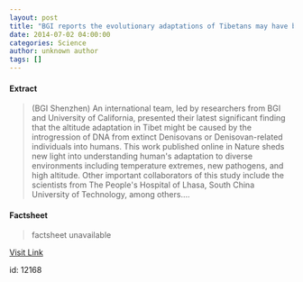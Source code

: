 ```yaml
---
layout: post
title: "BGI reports the evolutionary adaptations of Tibetans may have benefited from extinct denisovans"
date: 2014-07-02 04:00:00
categories: Science
author: unknown author
tags: []
---
```



#### Extract
>(BGI Shenzhen) An international team, led by researchers from BGI and University of California, presented their latest significant finding that the altitude adaptation in Tibet might be caused by the introgression of DNA from extinct Denisovans or Denisovan-related individuals into humans. This work published online in Nature sheds new light into understanding human's adaptation to diverse environments including temperature extremes, new pathogens, and high altitude. Other important collaborators of this study include the scientists from The People's Hospital of Lhasa, South China University of Technology, among others....

#### Factsheet
>factsheet unavailable

[Visit Link](http://www.eurekalert.org/pub_releases/2014-07/bs-brt070114.php)

id:   12168


